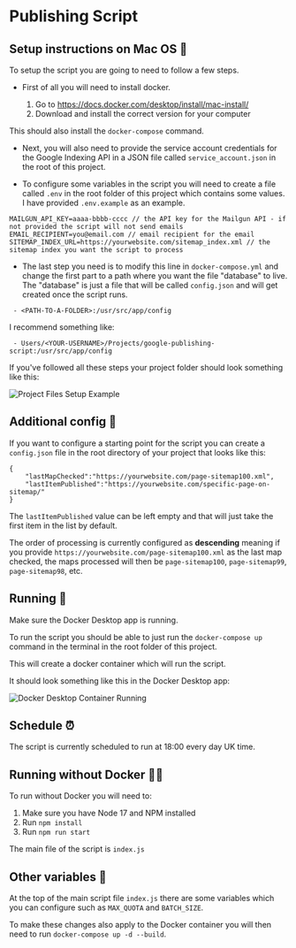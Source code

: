 # Publishing Script

## Setup instructions on Mac OS 🔧

To setup the script you are going to need to follow a few steps.

- First of all you will need to install docker.

  1. Go to https://docs.docker.com/desktop/install/mac-install/
  1. Download and install the correct version for your computer

This should also install the `docker-compose` command.

- Next, you will also need to provide the service account credentials for the Google Indexing API in a JSON file called `service_account.json` in the root of this project.

- To configure some variables in the script you will need to create a file called `.env` in the root folder of this project which contains some values. I have provided `.env.example` as an example.

```
MAILGUN_API_KEY=aaaa-bbbb-cccc // the API key for the Mailgun API - if not provided the script will not send emails
EMAIL_RECIPIENT=you@email.com // email recipient for the email
SITEMAP_INDEX_URL=https://yourwebsite.com/sitemap_index.xml // the sitemap index you want the script to process
```

- The last step you need is to modify this line in `docker-compose.yml` and change the first part to a path where you want the file "database" to live. The "database" is just a file that will be called `config.json` and will get created once the script runs.

```
 - <PATH-TO-A-FOLDER>:/usr/src/app/config
```

I recommend something like:

```
 - Users/<YOUR-USERNAME>/Projects/google-publishing-script:/usr/src/app/config
```

If you've followed all these steps your project folder should look something like this:

![Project Files Setup Example](https://i.imgur.com/rKPPfIz.png)

## Additional config 📜

If you want to configure a starting point for the script you can create a `config.json` file in the root directory of your project that looks like this:

```
{
    "lastMapChecked":"https://yourwebsite.com/page-sitemap100.xml",
    "lastItemPublished":"https://yourwebsite.com/specific-page-on-sitemap/"
}
```

The `lastItemPublished` value can be left empty and that will just take the first item in the list by default.

The order of processing is currently configured as **descending** meaning if you provide `https://yourwebsite.com/page-sitemap100.xml` as the last map checked, the maps processed will then be `page-sitemap100`, `page-sitemap99`, `page-sitemap98`, etc.

## Running 🚀

Make sure the Docker Desktop app is running.

To run the script you should be able to just run the `docker-compose up` command in the terminal in the root folder of this project.

This will create a docker container which will run the script.

It should look something like this in the Docker Desktop app:

![Docker Desktop Container Running](https://i.imgur.com/s2sGUEK.png)

## Schedule ⏰

The script is currently scheduled to run at 18:00 every day UK time.

## Running without Docker 🚫🐳

To run without Docker you will need to:

1. Make sure you have Node 17 and NPM installed
1. Run `npm install`
1. Run `npm run start`

The main file of the script is `index.js`

## Other variables 💬

At the top of the main script file `index.js` there are some variables which you can configure such as `MAX_QUOTA` and `BATCH_SIZE`.

To make these changes also apply to the Docker container you will then need to run `docker-compose up -d --build`.
